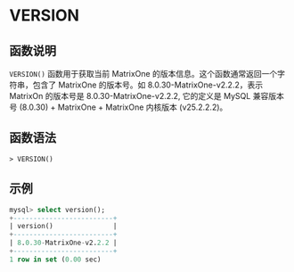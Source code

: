 # **VERSION**

## **函数说明**

`VERSION()` 函数用于获取当前 MatrixOne 的版本信息。这个函数通常返回一个字符串，包含了 MatrixOne 的版本号。如 8.0.30-MatrixOne-v2.2.2，表示 MatrixOn 的版本号是 8.0.30-MatrixOne-v2.2.2, 它的定义是 MySQL 兼容版本号 (8.0.30) + MatrixOne + MatrixOne 内核版本 (v25.2.2.2)。

## **函数语法**

```
> VERSION()
```

## **示例**

```sql
mysql> select version();
+-------------------------+
| version()               |
+-------------------------+
| 8.0.30-MatrixOne-v2.2.2 |
+-------------------------+
1 row in set (0.00 sec)
```
